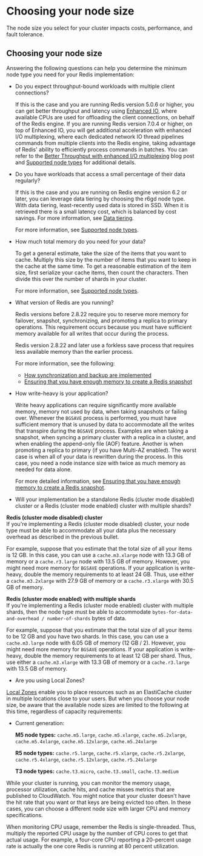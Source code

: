 # Choosing your node size<a name="nodes-select-size"></a>

The node size you select for your cluster impacts costs, performance, and fault tolerance\. 

## Choosing your node size<a name="CacheNodes.SelectSize"></a>

Answering the following questions can help you determine the minimum node type you need for your Redis implementation:
+ Do you expect throughput\-bound workloads with multiple client connections?

  If this is the case and you are running Redis version 5\.0\.6 or higher, you can get better throughput and latency using [Enhanced IO](https://aws.amazon.com/blogs/database/boosting-application-performance-and-reducing-costs-with-amazon-elasticache-for-redis/), where available CPUs are used for offloading the client connections, on behalf of the Redis engine\. If you are running Redis version 7\.0\.4 or higher, on top of Enhanced IO, you will get additional acceleration with enhanced I/O multiplexing, where each dedicated network IO thread pipelines commands from multiple clients into the Redis engine, taking advantage of Redis' ability to efficiently process commands in batches\. You can refer to the [Better Throughput with enhanced I/O multiplexing](https://aws.amazon.com/blogs/database/enhanced-io-multiplexing-for-amazon-elasticache-for-redis) blog post and [Supported node types](https://docs.aws.amazon.com/AmazonElastiCache/latest/red-ug/CacheNodes.SupportedTypes.html) for additional details\.
+ Do you have workloads that access a small percentage of their data regularly?

  If this is the case and you are running on Redis engine version 6\.2 or later, you can leverage data tiering by choosing the r6gd node type\. With data tiering, least\-recently used data is stored in SSD\. When it is retrieved there is a small latency cost, which is balanced by cost savings\. For more information, see [Data tiering](data-tiering.md)\.

  For more information, see [Supported node types](CacheNodes.SupportedTypes.md)\.
+ How much total memory do you need for your data?

  To get a general estimate, take the size of the items that you want to cache\. Multiply this size by the number of items that you want to keep in the cache at the same time\. To get a reasonable estimation of the item size, first serialize your cache items, then count the characters\. Then divide this over the number of shards in your cluster\.

  For more information, see [Supported node types](CacheNodes.SupportedTypes.md)\.
+ What version of Redis are you running?

  Redis versions before 2\.8\.22 require you to reserve more memory for failover, snapshot, synchronizing, and promoting a replica to primary operations\. This requirement occurs because you must have sufficient memory available for all writes that occur during the process\. 

  Redis version 2\.8\.22 and later use a forkless save process that requires less available memory than the earlier process\.

  For more information, see the following:
  + [How synchronization and backup are implemented](Replication.Redis.Versions.md)
  + [Ensuring that you have enough memory to create a Redis snapshot](BestPractices.BGSAVE.md)
+ How write\-heavy is your application?

  Write heavy applications can require significantly more available memory, memory not used by data, when taking snapshots or failing over\. Whenever the `BGSAVE` process is performed, you must have sufficient memory that is unused by data to accommodate all the writes that transpire during the `BGSAVE` process\. Examples are when taking a snapshot, when syncing a primary cluster with a replica in a cluster, and when enabling the append\-only file \(AOF\) feature\. Another is when promoting a replica to primary \(if you have Multi\-AZ enabled\)\. The worst case is when all of your data is rewritten during the process\. In this case, you need a node instance size with twice as much memory as needed for data alone\.

  For more detailed information, see [Ensuring that you have enough memory to create a Redis snapshot](BestPractices.BGSAVE.md)\.
+ Will your implementation be a standalone Redis \(cluster mode disabled\) cluster or a Redis \(cluster mode enabled\) cluster with multiple shards?

**Redis \(cluster mode disabled\) cluster**  
If you're implementing a Redis \(cluster mode disabled\) cluster, your node type must be able to accommodate all your data plus the necessary overhead as described in the previous bullet\.

  For example, suppose that you estimate that the total size of all your items is 12 GB\. In this case, you can use a `cache.m3.xlarge` node with 13\.3 GB of memory or a `cache.r3.large` node with 13\.5 GB of memory\. However, you might need more memory for `BGSAVE` operations\. If your application is write\-heavy, double the memory requirements to at least 24 GB\. Thus, use either a `cache.m3.2xlarge` with 27\.9 GB of memory or a `cache.r3.xlarge` with 30\.5 GB of memory\.

**Redis \(cluster mode enabled\) with multiple shards**  
If you're implementing a Redis \(cluster mode enabled\) cluster with multiple shards, then the node type must be able to accommodate `bytes-for-data-and-overhead / number-of-shards` bytes of data\.

  For example, suppose that you estimate that the total size of all your items to be 12 GB and you have two shards\. In this case, you can use a `cache.m3.large` node with 6\.05 GB of memory \(12 GB / 2\)\. However, you might need more memory for `BGSAVE` operations\. If your application is write\-heavy, double the memory requirements to at least 12 GB per shard\. Thus, use either a `cache.m3.xlarge` with 13\.3 GB of memory or a `cache.r3.large` with 13\.5 GB of memory\.
+ Are you using Local Zones?

[Local Zones](https://docs.aws.amazon.com/AmazonElastiCache/latest/red-ug/Local_zones.html) enable you to place resources such as an ElastiCache cluster in multiple locations close to your users\. But when you choose your node size, be aware that the available node sizes are limited to the following at this time, regardless of capacity requirements:
  + Current generation: 

    **M5 node types:** `cache.m5.large`, `cache.m5.xlarge`, `cache.m5.2xlarge`, `cache.m5.4xlarge`, `cache.m5.12xlarge`, `cache.m5.24xlarge` 

    **R5 node types:** `cache.r5.large`, `cache.r5.xlarge`, `cache.r5.2xlarge`, `cache.r5.4xlarge`, `cache.r5.12xlarge`, `cache.r5.24xlarge`

    **T3 node types:** `cache.t3.micro`, `cache.t3.small`, `cache.t3.medium`

While your cluster is running, you can monitor the memory usage, processor utilization, cache hits, and cache misses metrics that are published to CloudWatch\. You might notice that your cluster doesn't have the hit rate that you want or that keys are being evicted too often\. In these cases, you can choose a different node size with larger CPU and memory specifications\.

When monitoring CPU usage, remember the Redis is single\-threaded\. Thus, multiply the reported CPU usage by the number of CPU cores to get that actual usage\. For example, a four\-core CPU reporting a 20\-percent usage rate is actually the one core Redis is running at 80 percent utilization\.